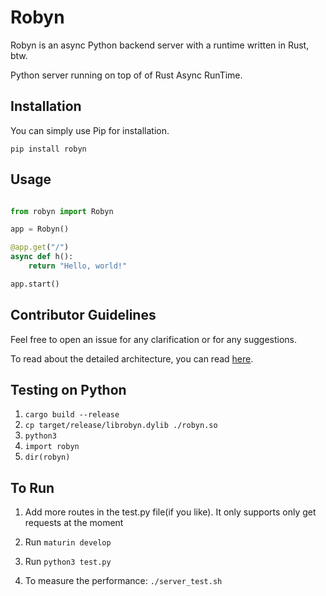 # Robyn

Robyn is an async Python backend server with a runtime written in Rust, btw.

Python server running on top of of Rust Async RunTime.

## Installation

You can simply use Pip for installation.

```
pip install robyn
```

## Usage

```python

from robyn import Robyn

app = Robyn()

@app.get("/")
async def h():
    return "Hello, world!"

app.start()

```

## Contributor Guidelines

Feel free to open an issue for any clarification or for any suggestions.

To read about the detailed architecture, you can read [here](https://raw.githubusercontent.com/sansyrox/robyn/main/docs/architecture.md).

## Testing on Python

1. `cargo build --release`
2. `cp target/release/librobyn.dylib ./robyn.so`
3. `python3`
4. `import robyn`
5. `dir(robyn)`

## To Run

1. Add more routes in the test.py file(if you like). It only supports only get requests at the moment

2. Run `maturin develop`

3. Run `python3 test.py`

4. To measure the performance: `./server_test.sh`
